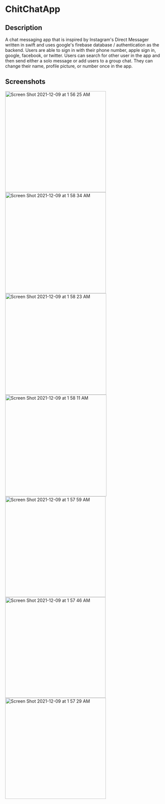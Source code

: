 # ChitChatApp

## Description
A chat messaging app that is inspired by Instagram's Direct Messager written in swift and uses google's firebase database / authentication as the backend. Users are able to sign in with their phone number, apple sign in, google, facebook, or twitter. Users can search for other user in the app and then send either a solo message or add users to a group chat. They can change their name, profile picture, or number once in the app. 

## Screenshots
<img width="324" alt="Screen Shot 2021-12-09 at 1 56 25 AM" src="https://user-images.githubusercontent.com/56944422/145348706-b4285744-77b3-4218-a147-9d5e9bce3dc9.png">  <img width="324" alt="Screen Shot 2021-12-09 at 1 58 34 AM" src="https://user-images.githubusercontent.com/56944422/145349122-eef43940-04c1-4aed-accb-7a2167e2e78e.png">  <img width="325" alt="Screen Shot 2021-12-09 at 1 58 23 AM" src="https://user-images.githubusercontent.com/56944422/145349124-681c05c7-122c-42d4-903f-cbbdd97aea0f.png">  <img width="326" alt="Screen Shot 2021-12-09 at 1 58 11 AM" src="https://user-images.githubusercontent.com/56944422/145349125-b7cf2b1e-e342-4b76-9d09-b617e6b0d202.png">  <img width="323" alt="Screen Shot 2021-12-09 at 1 57 59 AM" src="https://user-images.githubusercontent.com/56944422/145349127-df4a1faa-c403-4607-86a7-a81e4bc6d41d.png">  <img width="323" alt="Screen Shot 2021-12-09 at 1 57 46 AM" src="https://user-images.githubusercontent.com/56944422/145349128-f3e8af03-efa4-4dcf-98e9-a3851cc506d7.png">  <img width="324" alt="Screen Shot 2021-12-09 at 1 57 29 AM" src="https://user-images.githubusercontent.com/56944422/145349129-457fe1e0-4751-4736-b071-e8524b81cabb.png">
